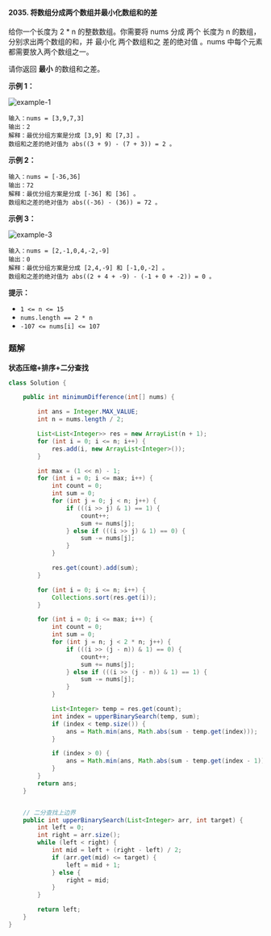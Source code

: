 #### 2035. 将数组分成两个数组并最小化数组和的差

给你一个长度为 2 * n 的整数数组。你需要将 nums 分成 两个 长度为 n 的数组，分别求出两个数组的和，并 最小化 两个数组和之 差的绝对值 。nums 中每个元素都需要放入两个数组之一。

请你返回 **最小** 的数组和之差。

**示例 1：**

![example-1](http://gitlab.wsh-study.com/xp-study/LeeteCode/-/blob/master/状态压缩/images/将数组分成两个数组并最小化数组和的差/1.jpg)

```shell
输入：nums = [3,9,7,3]
输出：2
解释：最优分组方案是分成 [3,9] 和 [7,3] 。
数组和之差的绝对值为 abs((3 + 9) - (7 + 3)) = 2 。
```

**示例 2：**

```shell
输入：nums = [-36,36]
输出：72
解释：最优分组方案是分成 [-36] 和 [36] 。
数组和之差的绝对值为 abs((-36) - (36)) = 72 。
```

**示例 3：**

![example-3](http://gitlab.wsh-study.com/xp-study/LeeteCode/-/blob/master/状态压缩/images/将数组分成两个数组并最小化数组和的差/2.jpg)

```shell
输入：nums = [2,-1,0,4,-2,-9]
输出：0
解释：最优分组方案是分成 [2,4,-9] 和 [-1,0,-2] 。
数组和之差的绝对值为 abs((2 + 4 + -9) - (-1 + 0 + -2)) = 0 。
```

**提示：**

- `1 <= n <= 15`
- `nums.length == 2 * n`
- `-107 <= nums[i] <= 107`

### 题解

**状态压缩+排序+二分查找**

```java
class Solution {

    public int minimumDifference(int[] nums) {

        int ans = Integer.MAX_VALUE;
        int n = nums.length / 2;

        List<List<Integer>> res = new ArrayList(n + 1);
        for (int i = 0; i <= n; i++) {
            res.add(i, new ArrayList<Integer>());
        }

        int max = (1 << n) - 1;
        for (int i = 0; i <= max; i++) {
            int count = 0;
            int sum = 0;
            for (int j = 0; j < n; j++) {
                if (((i >> j) & 1) == 1) {
                    count++;
                    sum += nums[j];
                } else if (((i >> j) & 1) == 0) {
                    sum -= nums[j];
                }
            }

            res.get(count).add(sum);
        }

        for (int i = 0; i <= n; i++) {
            Collections.sort(res.get(i));
        }

        for (int i = 0; i <= max; i++) {
            int count = 0;
            int sum = 0;
            for (int j = n; j < 2 * n; j++) {
                if (((i >> (j - n)) & 1) == 0) {
                    count++;
                    sum += nums[j];
                } else if (((i >> (j - n)) & 1) == 1) {
                    sum -= nums[j];
                }
            }

            List<Integer> temp = res.get(count);
            int index = upperBinarySearch(temp, sum);
            if (index < temp.size()) {
                ans = Math.min(ans, Math.abs(sum - temp.get(index)));
            }

            if (index > 0) {
                ans = Math.min(ans, Math.abs(sum - temp.get(index - 1)));
            }
        }
        return ans;
    }


    // 二分查找上边界
    public int upperBinarySearch(List<Integer> arr, int target) {
        int left = 0;
        int right = arr.size();
        while (left < right) {
            int mid = left + (right - left) / 2;
            if (arr.get(mid) <= target) {
                left = mid + 1;
            } else {
                right = mid;
            }
        }

        return left;
    }
}
```

